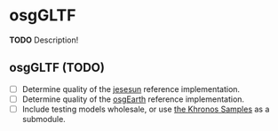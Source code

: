 # osgGLTF

**TODO** Description!

## osgGLTF (TODO)

- [ ] Determine quality of the [jesesun](https://github.com/jesesun/osgdb_gltf) reference implementation.
- [ ] Determine quality of the [osgEarth](https://github.com/gwaldron/osgearth/tree/master/src/osgEarthDrivers/gltf) reference implementation.
- [ ] Include testing models wholesale, or use [the Khronos Samples](https://github.com/KhronosGroup/glTF-Sample-Models) as a submodule.
